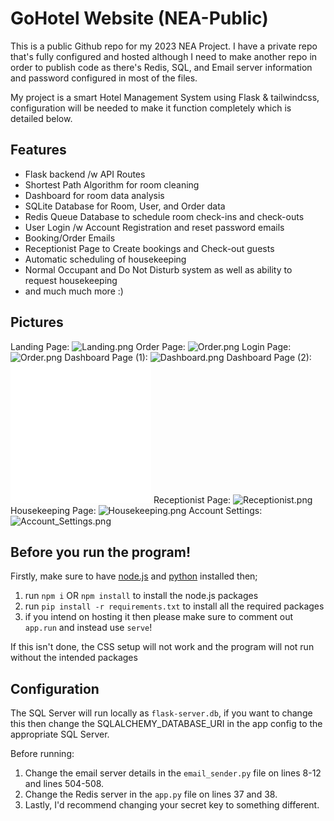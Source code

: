 # GoHotel Website (NEA-Public)
This is a public Github repo for my 2023 NEA Project.
I have a private repo that's fully configured and hosted although I need to make another repo in order to publish code as there's Redis, SQL, and Email server information and password configured in most of the files.

My project is a smart Hotel Management System using Flask &amp; tailwindcss, configuration will be needed to make it function completely which is detailed below.
## Features
* Flask backend /w API Routes 
* Shortest Path Algorithm for room cleaning
* Dashboard for room data analysis
* SQLite Database for Room, User, and Order data
* Redis Queue Database to schedule room check-ins and check-outs
* User Login /w Account Registration and reset password emails
* Booking/Order Emails
* Receptionist Page to Create bookings and Check-out guests
* Automatic scheduling of housekeeping
* Normal Occupant and Do Not Disturb system as well as ability to request housekeeping
* and much much more :)

## Pictures
Landing Page:
<img src="https://cdn.discordapp.com/attachments/659031245996556325/1067832974365708298/Landing.png" alt="Landing.png"/>
Order Page:
<img src="https://cdn.discordapp.com/attachments/659031245996556325/1067832973346480200/Order.png" alt="Order.png"/>
Login Page:
<img src="https://media.discordapp.net/attachments/659031245996556325/1067840927995011124/Login.png?width=1426&height=662" alt="Order.png"/>
Dashboard Page (1):
<img src="https://cdn.discordapp.com/attachments/659031245996556325/1067832972960612433/Dashboard.png" alt="Dashboard.png"/>
Dashboard Page (2):
<img src="data:image/png;base64,iVBORw0KGgoAAAANSUhEUgAAAOEAAADhCAMAAAAJbSJIAAAAA1BMVEX///+nxBvIAAAASElEQVR4nO3BgQAAAADDoPlTX+AIVQEAAAAAAAAAAAAAAAAAAAAAAAAAAAAAAAAAAAAAAAAAAAAAAAAAAAAAAAAAAAAAAADwDcaiAAFXD1ujAAAAAElFTkSuQmCC" alt="Dashboard2.png"/>
Receptionist Page:
<img src="https://cdn.discordapp.com/attachments/659031245996556325/1067832973883359363/Receptionist.png" alt="Receptionist.png"/>
Housekeeping Page:
<img src="https://cdn.discordapp.com/attachments/659031245996556325/1067834053711118437/Housekeeping.png" alt="Housekeeping.png"/>
 Account Settings:
 <img src="https://cdn.discordapp.com/attachments/659031245996556325/1067832973627510804/Account_Settings.png" alt="Account_Settings.png"/>

## Before you run the program!
Firstly, make sure to have [node.js](https://nodejs.org/en/download/) and [python](https://www.python.org/downloads/) installed then;
1. run `npm i` OR `npm install` to install the node.js packages
2. run `pip install -r requirements.txt` to install all the required packages
3. if you intend on hosting it then please make sure to comment out `app.run` and instead use `serve`!

If this isn't done, the CSS setup will not work and the program will not run without the intended packages

## Configuration
The SQL Server will run locally as `flask-server.db`, if you want to change this then change the SQLALCHEMY_DATABASE_URI in the app config to the appropriate SQL Server.

Before running:
1. Change the email server details in the `email_sender.py` file on lines 8-12 and lines 504-508.
2. Change the Redis server in the `app.py` file on lines 37 and 38.
3. Lastly, I'd recommend changing your secret key to something different.

